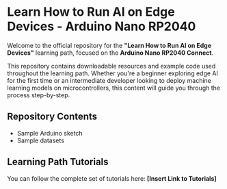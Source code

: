 # Learn How to Run AI on Edge Devices - Arduino Nano RP2040

Welcome to the official repository for the **"Learn How to Run AI on Edge Devices"** learning path, focused on the **Arduino Nano RP2040 Connect**.

This repository contains downloadable resources and example code used throughout the learning path. Whether you're a beginner exploring edge AI for the first time or an intermediate developer looking to deploy machine learning models on microcontrollers, this content will guide you through the process step-by-step.


## Repository Contents

* Sample Arduino sketch
* Sample datasets

## Learning Path Tutorials

You can follow the complete set of tutorials here:
 **\[Insert Link to Tutorials]**

